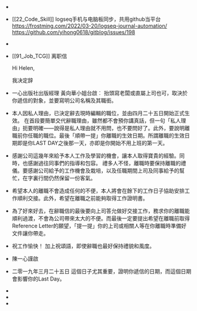-
- [[22_Code_Skill]]
  logseq手机与电脑板同步，共用github当平台
  https://frostming.com/2022/03-20/logseq-journal-automation/
  https://github.com/yihong0618/gitblog/issues/198
-
- [[91_Job_TCG]]
  离职信
  
  Hi Helen, 
  
  我决定辞
- 一心出版社出版經理
  黃向華小姐台啟︰
  抬頭寫老闆或直屬上司也可，取決於你遞信的對象，並要寫明公司名稱及其職銜。
- 本人因私人理由，已決定辭去現時編輯的職位，並由四月二十五日開始正式生效。
  在首段要簡單交代辭職理由，雖然都不會預你講真話，但一句「私人理由」扼要明確——說得是私人理由就不用問，也不要問好了。此外，要說明離職前你任職的職位。最後「順帶一提」你離職的生效日期。所謂離職的生效日期即是你LAST DAY之後那一天，亦即是你開始不用上班的第一天。
- 感謝公司這幾年來給予本人工作及學習的機會，讓本人取得寶貴的經驗。同時，也感謝過往同事們的指導和包容。
  禮多人不怪，離職時要保持離職的禮儀。要感謝公司給予的工作機會及栽培，以及任職期間上司及同事給予的幫忙，在字裏行間仍然保留一份客氣。
- 希望本人的離職不會造成任何的不便，本人將會在餘下的工作日子協助安排工作順利交接。此外，希望在離職之前能夠取得工作證明書。
- 為了好來好去，在辭職信的最後要向上司答允做好交接工作，務求你的離職能順利過渡，不會為公司帶來太大的不便。而最後一定要提出希望在離職前取得Reference Letter的願望，「提一提」你的上司或相關人等在你離職時準備好文件讓你帶走。
- 祝工作愉快！
  加上祝頌語，即使辭職也最好保持禮貌和風度。
- 陳一心謹啟
- 二零一九年三月二十五日
  這個日子尤其重要，證明你遞信的日期，而這個日期會影響你的Last Day。
-
-
-